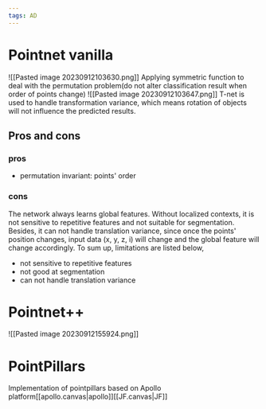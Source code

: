 ```yaml
---
tags: AD
---
```

# Pointnet vanilla
![[Pasted image 20230912103630.png]]
Applying symmetric function to deal with the permutation problem(do not alter classification result when order of points change)
![[Pasted image 20230912103647.png]]
T-net is used to handle transformation variance, which means rotation of objects will not influence the predicted results.
## Pros and cons
### pros
- permutation invariant: points' order

### cons
The network always learns global features. Without localized contexts, it is not sensitive to repetitive features and not suitable for segmentation. Besides, it can not handle translation variance, since once the points' position changes, input data (x, y, z, i) will change and the global feature will change accordingly.
To sum up, limitations are listed below,
- not sensitive to repetitive features
- not good at segmentation
- can not handle translation variance

# Pointnet++
![[Pasted image 20230912155924.png]]


# PointPillars
Implementation of pointpillars based on Apollo platform[[apollo.canvas|apollo]][[JF.canvas|JF]]
